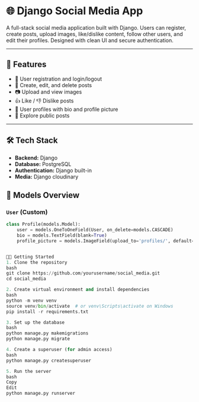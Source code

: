 # 🌐 Django Social Media App

A full-stack social media application built with Django. Users can register, create posts, upload images, like/dislike content, follow other users, and edit their profiles. Designed with clean UI and secure authentication.

---

## 🚀 Features

- 🔐 User registration and login/logout
- 📝 Create, edit, and delete posts
- 📷 Upload and view images
- 👍 Like / 👎 Dislike posts
- 🧑 User profiles with bio and profile picture
- 🔎 Explore public posts


---

## 🛠️ Tech Stack

- **Backend:** Django
- **Database:** PostgreSQL
- **Authentication:** Django built-in
- **Media:** Django cloudinary

## 🧩 Models Overview

### `User` (Custom)
```python
class Profile(models.Model):
    user = models.OneToOneField(User, on_delete=models.CASCADE)
    bio = models.TextField(blank=True)
    profile_picture = models.ImageField(upload_to='profiles/', default='default.jpg')


🧑‍💻 Getting Started
1. Clone the repository
bash
git clone https://github.com/yourusername/social_media.git
cd social_media

2. Create virtual environment and install dependencies
bash
python -m venv venv
source venv/bin/activate  # or venv\Scripts\activate on Windows
pip install -r requirements.txt

3. Set up the database
bash
python manage.py makemigrations
python manage.py migrate

4. Create a superuser (for admin access)
bash
python manage.py createsuperuser

5. Run the server
bash
Copy
Edit
python manage.py runserver



